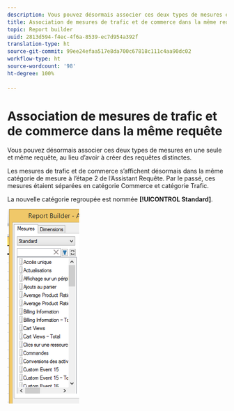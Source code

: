 ```yaml
---
description: Vous pouvez désormais associer ces deux types de mesures en une seule et même requête, au lieu d’avoir à créer des requêtes distinctes.
title: Association de mesures de trafic et de commerce dans la même requête
topic: Report builder
uuid: 2813d594-f4ec-4f6a-8539-ec7d954a392f
translation-type: ht
source-git-commit: 99ee24efaa517e8da700c67818c111c4aa90dc02
workflow-type: ht
source-wordcount: '98'
ht-degree: 100%

---
```



# Association de mesures de trafic et de commerce dans la même requête

Vous pouvez désormais associer ces deux types de mesures en une seule et même requête, au lieu d’avoir à créer des requêtes distinctes.

Les mesures de trafic et de commerce s’affichent désormais dans la même catégorie de mesure à l’étape 2 de l’Assistant Requête. Par le passé, ces mesures étaient séparées en catégorie Commerce et catégorie Trafic.

La nouvelle catégorie regroupée est nommée **[!UICONTROL Standard]**.

![](assets/standard_metrics.png)

